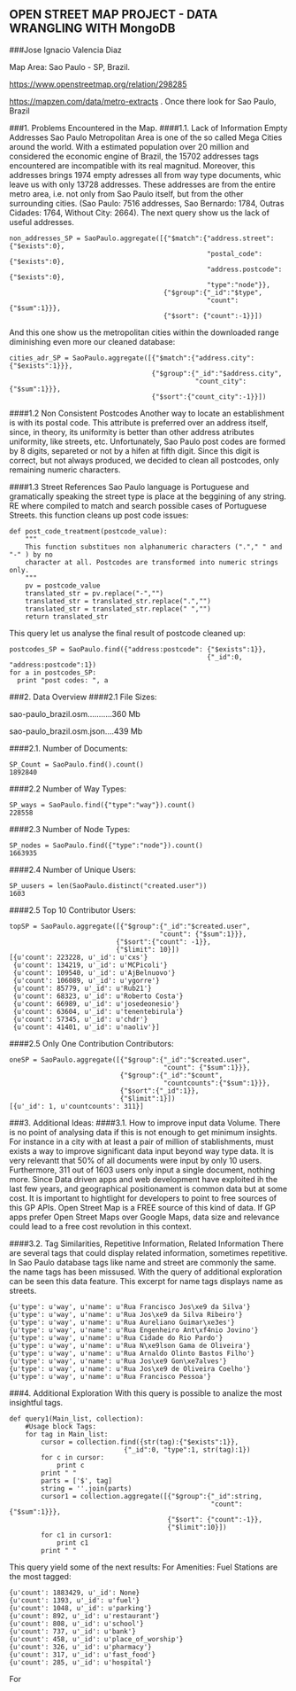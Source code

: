 ## OPEN STREET MAP PROJECT - DATA WRANGLING WITH MongoDB
###Jose Ignacio Valencia Diaz

Map Area: Sao Paulo - SP, Brazil.

https://www.openstreetmap.org/relation/298285

https://mapzen.com/data/metro-extracts . Once there look for Sao Paulo, Brazil

###1. Problems Encountered in the Map.
####1.1. Lack of Information Empty Addresses
Sao Paulo Metropolitan Area is one of the so called Mega Cities around the world. With a estimated population over 20 million and considered the economic engine of Brazil, the 15702 addresses tags encountered are incompatible with its real magnitud.
Moreover, this addresses brings 1974 empty adresses all from way type documents, whic leave us with only 13728 addresses. These addresses are from the entire metro area, i.e. not only from Sao Paulo itself, but from the other surrounding cities. 
(Sao Paulo: 7516 addresses, Sao Bernardo: 1784, Outras Cidades: 1764, Without City: 2664).
The next query show us the lack of useful addresses.

    non_addresses_SP = SaoPaulo.aggregate([{"$match":{"address.street":{"$exists":0},
                                                      "postal_code":{"$exists":0},
                                                      "address.postcode":{"$exists":0},
                                                      "type":"node"}},
                                           {"$group":{"_id":"$type",
                                                      "count":{"$sum":1}}},
                                           {"$sort": {"count":-1}}])
And this one show us the metropolitan cities within the downloaded range diminishing even more our cleaned database:

    cities_adr_SP = SaoPaulo.aggregate([{"$match":{"address.city":{"$exists":1}}},
                                        {"$group":{"_id":"$address.city",
                                                   "count_city":{"$sum":1}}},
                                        {"$sort":{"count_city":-1}}])
####1.2 Non Consistent Postcodes
Another way to locate an establishment is with its postal code. This attribute is preferred over an address itself, since, in theory, its uniformity is better than other address atributes uniformity, like streets, etc. Unfortunately, Sao Paulo post codes are formed by 8 digits, separeted or not by a hifen at fifth digit. Since this digit is correct, but not always produced, we decided to clean all postcodes, only remaining numeric characters.

####1.3 Street References
Sao Paulo language is Portuguese and gramatically speaking the street type is place at the beggining of any string. RE where compiled to match and search possible cases of Portuguese Streets.
this function cleans up post code issues:

    def post_code_treatment(postcode_value):
        """
        This function substitues non alphanumeric characters ("."," " and "-" ) by no 
        character at all. Postcodes are transformed into numeric strings only.
        """
        pv = postcode_value
        translated_str = pv.replace("-","")
        translated_str = translated_str.replace(".","")
        translated_str = translated_str.replace(" ","")    
        return translated_str

This query let us analyse the final result of postcode cleaned up:

    postcodes_SP = SaoPaulo.find({"address:postcode": {"$exists":1}},
                                                      {"_id":0, "address:postcode":1})
    for a in postcodes_SP:
      print "post codes: ", a   

###2. Data  Overview
####2.1 File Sizes:

sao-paulo_brazil.osm...........360 Mb

sao-paulo_brazil.osm.json....439 Mb

####2.1. Number of Documents:
    
    SP_Count = SaoPaulo.find().count()
    1892840
####2.2 Number of Way Types:
    
    SP_ways = SaoPaulo.find({"type":"way"}).count()
    228558

####2.3 Number of Node Types:

    SP_nodes = SaoPaulo.find({"type":"node"}).count()
    1663935

####2.4 Number of Unique Users:
    
    SP_uusers = len(SaoPaulo.distinct("created.user"))
    1603
####2.5 Top 10 Contributor Users:
    
    topSP = SaoPaulo.aggregate([{"$group":{"_id":"$created.user",
                                          "count": {"$sum":1}}},
                               {"$sort":{"count": -1}},
                               {"$limit": 10}])
    [{u'count': 223228, u'_id': u'cxs'}
     {u'count': 134219, u'_id': u'MCPicoli'}
     {u'count': 109540, u'_id': u'AjBelnuovo'}
     {u'count': 106089, u'_id': u'ygorre'}
     {u'count': 85779, u'_id': u'Rub21'}
     {u'count': 68323, u'_id': u'Roberto Costa'}
     {u'count': 66989, u'_id': u'josedeonesio'}
     {u'count': 63604, u'_id': u'tenentebirula'}
     {u'count': 57345, u'_id': u'chdr'}
     {u'count': 41401, u'_id': u'naoliv'}]
####2.5 Only One Contribution Contributors:

    oneSP = SaoPaulo.aggregate([{"$group":{"_id":"$created.user",
                                           "count": {"$sum":1}}},
                                {"$group":{"_id":"$count",
                                           "countcounts":{"$sum":1}}},
                                {"$sort":{"_id":1}},
                                {"$limit":1}])
    [{u'_id': 1, u'countcounts': 311}]

###3. Additional Ideas:
####3.1. How to improve input data Volume.
There is no point of analysing data if this is not enough to get minimum insights.
For instance in a city with at least a pair of million of stablishments, must exists a way to improve significant data input beyond way type data.
It is very relevantt that 50% of all documents were input by only 10 users. Furthermore, 311 out of 1603 users only input a single document, nothing more.
Since Data driven apps and web development have exploited ih the last few years, and geographical positionament is common data but at some cost. It is important to hightlight for developers to point to free sources of this GP APIs. Open Street Map is a FREE source of this kind of data. If GP apps prefer Open Street Maps over Google Maps, data size and relevance could lead to a free cost revolution in this context.

####3.2. Tag Similarities, Repetitive Information, Related Information
There are several tags that could display related information, sometimes repetitive. In Sao Paulo database tags like name and street are commonly the same. the name tags has been missused. With the query of additional exploration can be seen this data feature. 
This excerpt for name tags displays name as streets.
    
    {u'type': u'way', u'name': u'Rua Francisco Jos\xe9 da Silva'}
    {u'type': u'way', u'name': u'Rua Jos\xe9 da Silva Ribeiro'}
    {u'type': u'way', u'name': u'Rua Aureliano Guimar\xe3es'}
    {u'type': u'way', u'name': u'Rua Engenheiro Ant\xf4nio Jovino'}
    {u'type': u'way', u'name': u'Rua Cidade do Rio Pardo'}
    {u'type': u'way', u'name': u'Rua N\xe9lson Gama de Oliveira'}
    {u'type': u'way', u'name': u'Rua Arnaldo Olinto Bastos Filho'}
    {u'type': u'way', u'name': u'Rua Jos\xe9 Gon\xe7alves'}
    {u'type': u'way', u'name': u'Rua Jos\xe9 de Oliveira Coelho'}
    {u'type': u'way', u'name': u'Rua Francisco Pessoa'}
###4. Additional Exploration
With this query is possible to analize the most insightful tags.
    
    def query1(Main_list, collection):
        #Usage block Tags:
        for tag in Main_list:
            cursor = collection.find({str(tag):{"$exists":1}},
                                 {"_id":0, "type":1, str(tag):1})
            for c in cursor:
                print c
            print " "
            parts = ['$', tag]
            string = ''.join(parts)
            cursor1 = collection.aggregate([{"$group":{"_id":string,
                                                       "count":{"$sum":1}}},
                                            {"$sort": {"count":-1}},
                                            {"$limit":10}])
            for c1 in cursor1:
                print c1
            print " "

This query yield some of the next results:
For  Amenities: Fuel Stations are the most tagged:
    
    {u'count': 1883429, u'_id': None}
    {u'count': 1393, u'_id': u'fuel'}
    {u'count': 1048, u'_id': u'parking'}
    {u'count': 892, u'_id': u'restaurant'}
    {u'count': 808, u'_id': u'school'}
    {u'count': 737, u'_id': u'bank'}
    {u'count': 458, u'_id': u'place_of_worship'}
    {u'count': 326, u'_id': u'pharmacy'}
    {u'count': 317, u'_id': u'fast_food'}
    {u'count': 285, u'_id': u'hospital'}
For 
   
